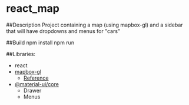 # react_map
##Description
Project containing a map (using mapbox-gl) and a sidebar that will have dropdowns and menus for "cars"

##Build
npm install
npm run

##Libraries:
- react
- [mapbox-gl](https://www.mapbox.com/)
  - [Reference](https://github.com/mapbox/mapbox-react-examples/tree/master/basic)
- [@material-ui/core](https://material-ui.com/)
  - Drawer
  - Menus
